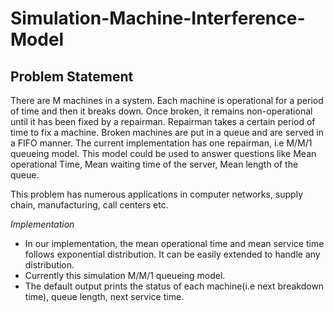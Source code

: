 # Simulation-Machine-Interference-Model

Problem Statement
---
There are M machines in a system. Each machine is operational for a period of time and then it breaks down.
Once broken, it remains non-operational until it has been fixed by a repairman. Repairman takes a certain period of time to fix a machine. Broken machines are put in a queue and are served in a FIFO manner. The current implementation has one repairman, i.e M/M/1 queueing model. This model could be used to
answer questions like Mean operational Time, Mean waiting time of the server, Mean length of the queue. 

This problem has numerous applications in computer networks, supply chain, manufacturing, call centers etc.

*Implementation*

* In our implementation, the mean operational time and mean service time follows  exponential distribution. It can be easily extended to handle any distribution.
* Currently this simulation M/M/1 queueing model.
* The default output prints the status of each machine(i.e next breakdown time), queue length, next service time.

